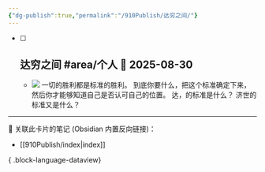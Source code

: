 ```yaml
---
{"dg-publish":true,"permalink":"/910Publish/达穷之间/"}
---
```



- [ ] 达穷之间 #area/个人  📅 2025-08-30
  ---
  
  - ![](https://vegoo.oss-cn-shenzhen.aliyuncs.com/20250830082638873.jpg)
  一切的胜利都是标准的胜利。
  到底你要什么，把这个标准确定下来，然后你才能够知道自己是否认可自己的位置。
  达，的标准是什么？
  济世的标准又是什么？
---

🔗 关联此卡片的笔记 (Obsidian 内置反向链接)：
- [[910Publish/index\|index]]

{ .block-language-dataview}
